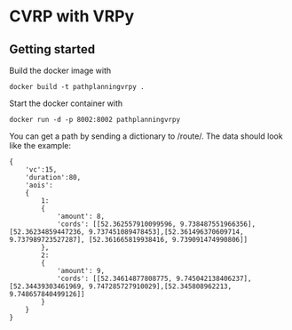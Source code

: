 # CVRP with VRPy

## Getting started

Build the docker image with 
```
docker build -t pathplanningvrpy .
```

Start the docker container with
```
docker run -d -p 8002:8002 pathplanningvrpy
```

You can get a path by sending a dictionary to /route/. The data should look like the example:
```
{
    'vc':15, 
    'duration':80, 
    'aois':
    {
        1: 
        {
            'amount': 8, 
            'cords': [[52.362557910099596, 9.738487551966356], [52.36234859447236, 9.737451089478453],[52.361496370609714, 9.737989723527287], [52.361665819938416, 9.739091474990806]]
        },
        2: 
        {
            'amount': 9, 
            'cords': [[52.34614877808775, 9.745042138406237], [52.34439303461969, 9.747285727910029],[52.345808962213, 9.748657840499126]]
        } 
    }
}
```